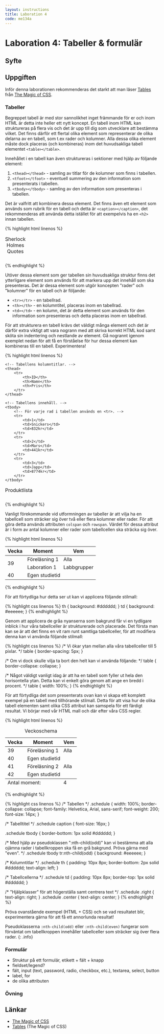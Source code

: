 ```yaml
---
layout: instructions
title: Laboration 4
code: me134a
---
```


# Laboration 4: Tabeller & formulär

## Syfte


## Uppgiften

Inför denna laborationen rekommenderas det starkt att man läser [Tables][tables] från [The Magic of CSS][magic of css].

### Tabeller

Begreppet tabell är med stor sannolikhet inget främmande för er och inom HTML är detta inte heller ett nytt koncept. En tabell inom HTML kan struktureras på flera vis och det är upp till dig som utvecklare att bestämma vilket. Det finns därför ett flertal olika element som representerar de olika delarna av en tabell, som t.ex rader och kolumner. Alla dessa olika element måste dock placeras (och kombineras) inom det huvudsakliga tabell elementet `<table></table>`.

Innehållet i en tabell kan även struktureras i sektioner med hjälp av följande element:

1. `<thead></thead>` - samling av titlar för de kolumner som finns i tabellen.
2. `<tfoot></tfoot>` - eventuell summering av den information som presenterats i tabellen.
3. `<tbody></tbody>` - samling av den information som presenteras i tabellen.

Det är valfritt att kombinera dessa element. Det finns även ett element som används som rubrik för en tabell och detta är `<caption></caption>`, det rekommenderas att använda detta istället för att exempelvis ha en `<h2>` innan tabellen.

{% highlight html linenos %}
<!-- Exempel -->
<table>
    <!-- Rubriken placeras överst. -->
    <caption>Sherlock Holmes Quotes</caption>
    <thead>
        <!-- Kolumntitlar -->
    </thead>
    <tfoot>
        <!-- Summering av innehåll. -->
    </tfoot>
    <tbody>
        <!-- Det innehåll som ska presenteras. -->
    </tbody>
</table>
{% endhighlight %}

Utöver dessa element som ger tabellen sin huvudsakliga struktur finns det ytterligare element som används för att markera upp det innehåll som ska presenteras. Det är dessa element som utgör koncepten "rader" och "kolumner" för en tabell och är följande:

* `<tr></tr>` - en tabellrad.
* `<th></th>` - en kolumntitel, placeras inom en tabellrad.
* `<td></td>` - en kolumn, det är detta element som används för den information som presenteras och detta placeras inom en tabellrad.

För att strukturera en tabell krävs det väldigt många element och det är därför extra viktigt att vara nogrann med att skriva korrekt HTML kod samt sköta sin indentering och nestlande av element. Gå nogrannt igenom exemplet nedan för att få en förståelse för hur dessa element kan kombineras till en tabell. Experimentera!

{% highlight html linenos %}
<table>
    <!-- Tabellens rubrik. -->
    <caption>Produktlista</caption>
    
    <!-- Tabellens kolumntitlar. -->
    <thead>
        <tr>
            <th>ID</th>
            <th>Namn</th>
            <th>Pris</th>
        </tr>
    </thead>

    <!-- Tabellens innehåll. -->
    <tbody>
        <!-- För varje rad i tabellen används en <tr>. -->
        <tr>
            <td>1</td>
            <td>Snickers</td>
            <td>832kr</td>
        </tr>
        <tr>
            <td>2</td>
            <td>Mars</td>
            <td>441kr</td>
        </tr>
        <tr>
            <td>3</td>
            <td>Japp</td>
            <td>8774kr</td>
        </tr>
    </tbody>
</table>
{% endhighlight %}

Vanligt förekommande vid utformningen av tabeller är att vilja ha en tabellcell som sträcker sig över två eller flera kolumner eller rader. För att göra detta används attributen `colspan` och `rowspan`. Värdet för dessa attribut är i form av antal kolumner eller rader som tabellcellen ska sträcka sig över.

{% highlight html linenos %}
<table>
    <thead>
        <tr>
            <th>Vecka</th>
            <th>Moment</th>
            <th>Vem</th>
        </tr>
    </thead>
    <tbody>
        <tr>
            <!-- Denna tabellcell sträcker sig över två rader. -->
            <td rowspan="2">39</td>
            <td>Föreläsning 1</td>
            <td>Alla</td>
        </tr>
        <tr>
            <!--
                Vi utelämnar veckan eftersom ovanstående <td>
                sträcker sig över två rader.
            -->
            <td>Laboration 1</td>
            <td>Labbgrupper</td>
        </tr>
        <tr>
            <td>40</td>
            <!-- Denna tabellcell sträcker sig över två kolumner. -->
            <td colspan="2">Egen studietid</td>
        </tr>
    </tbody>
</table>
{% endhighlight %}

För att förtydliga hur detta ser ut kan vi applicera följande stilmall:

{% highlight css linenos %}
th {
    background: #dddddd;
}
td {
    background: #eeeeee;
}
{% endhighlight %}

Genom att applicera de gråa nyanserna som bakgrund får vi en tydligare inblick i hur våra tabellceller är strukturerade och placerade. Det första man kan se är att det finns en vit ram runt samtliga tabellceller, för att modifiera denna kan vi använda följande stilmall:

{% highlight css linenos %}
/* Vi ökar ytan mellan alla våra tabellceller till 5 pixlar. */
table {
    border-spacing: 5px;
}

/* Om vi dock skulle vilja ta bort den helt kan vi använda följande: */
table {
    border-collapse: collapse;
}

/*
    Något väldigt vanligt idag är att ha en tabell som
    fyller ut hela den horisontella ytan. Detta kan vi
    enkelt göra genom att ange en bredd i procent.
*/
table {
    width: 100%;
}
{% endhighlight %}

För att förtydliga det som presenterats ovan kan vi skapa ett komplett exempel på en tabell med tillhörande stilmall. Detta för att visa hur de olika tabell elementen samt olika CSS attribut kan samspela för ett färdigt resultat. Vi börjar med vår HTML mall och där efter våra CSS regler.

{% highlight html linenos %}
<!-- Använd en klass eller ett id om ni har flera tabeller med olika stilmallar. -->
<table class="schedule">
    <!-- Tabelltitel -->
    <caption>Veckoschema</caption>
    <!-- Kolumntitlar -->
    <thead>
        <tr>
            <th class="center">Vecka</th>
            <th>Moment</th>
            <th>Vem</th>
        </tr>
    </thead>
    <!--
        Exempel på användning av en tabellfot, observera
        att denna placeras efter <thead> men hamnar trots
        detta längst ner rent visuellt i webbläsaren.
    -->
    <tfoot>
        <tr>
            <td colspan="2" class="right">Antal moment:</td>
            <td class="center">4</td>
        </tr>
    </tfoot>
    <!-- Tabellkroppen -->
    <tbody>
        <tr>
            <td class="center">39</td>
            <td>Föreläsning 1</td>
            <td>Alla</td>
        </tr>
        <tr>
            <td class="center">40</td>
            <td colspan="2">Egen studietid</td>
        </tr>
        <tr>
            <td class="center">41</td>
            <td>Föreläsning 2</td>
            <td>Alla</td>
        </tr>
        <tr>
            <td class="center">42</td>
            <td colspan="2">Egen studietid</td>
        </tr>
    </tbody>
</table>
{% endhighlight %}

{% highlight css linenos %}
/* Tabellen */
.schedule {
    width: 100%;
    border-collapse: collapse;
    font-family: Helvetica, Arial, sans-serif;
    font-weight: 200;
    font-size: 14px;
}

/* Tabelltitel */
.schedule caption {
    font-size: 16px;
}

.schedule tbody {
    border-bottom: 1px solid #dddddd;
}

/*
    Med hjälp av pseudoklassen ":nth-child(odd)" kan
    vi bestämma att alla ojämna rader i tabellkroppen
    ska få en grå bakgrund. Pröva gärna med "even".
*/
.schedule tbody tr:nth-child(odd) {
    background: #eeeeee;
}

/* Kolumntitlar */
.schedule th {
    padding: 10px 8px;
    border-bottom: 2px solid #dddddd;
    text-align: left;
}

/* Tabellcellerna */
.schedule td {
   padding: 10px 8px; 
   border-top: 1px solid #dddddd;
}

/* "Hjälpklasser" för att högerställa samt centrera text */
.schedule .right { text-align: right; }
.schedule .center { text-align: center; }
{% endhighlight %}

Pröva ovanstående exempel (HTML + CSS) och se vad resultatet blir, experimentera gärna för att få ett annorlunda resultat!

Pseudoklasserna `:nth-child(odd)` eller `:nth-child(even)` fungerar som förväntat om tabellkroppen innehåller tabellceller som sträcker sig över flera rader.
{: .info}

### Formulär

* Struktur på ett formulär, etikett + fält + knapp
* fieldset/legend?
* fält, input (text, password, radio, checkbox, etc.), textarea, select, button
* label, for
* de olika attributen

### Övning



## Länkar

* [The Magic of CSS][magic of css]
* [Tables][tables] (The Magic of CSS)

[magic of css]: http://adamschwartz.co/magic-of-css/
[tables]: http://adamschwartz.co/magic-of-css/chapters/3-tables/
